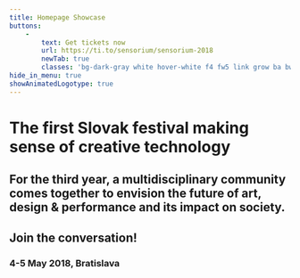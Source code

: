 ```yaml
---
title: Homepage Showcase
buttons:
    -
        text: Get tickets now
        url: https://ti.to/sensorium/sensorium-2018
        newTab: true
        classes: 'bg-dark-gray white hover-white f4 fw5 link grow ba bw1 ph3 pv2 mb2 dib'
hide_in_menu: true
showAnimatedLogotype: true
---
```


# The first Slovak festival making sense of creative technology
## For the third year, a multidisciplinary community comes together to envision the future of art, design & performance and its impact on society.
## Join the conversation!
### 4-5 May 2018, Bratislava